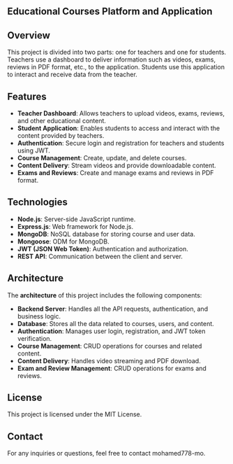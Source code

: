 ## Educational Courses Platform and Application
 
## Overview
This project is divided into two parts: one for teachers and one for students. Teachers use a dashboard to deliver information such as videos, exams, reviews in PDF format, etc., to the application. Students use this application to interact and receive data from the teacher.

## Features
- **Teacher Dashboard**: Allows teachers to upload videos, exams, reviews, and other educational content.
- **Student Application**: Enables students to access and interact with the content provided by teachers.
- **Authentication**: Secure login and registration for teachers and students using JWT.
- **Course Management**: Create, update, and delete courses.
- **Content Delivery**: Stream videos and provide downloadable content.
- **Exams and Reviews**: Create and manage exams and reviews in PDF format.

## Technologies
- **Node.js**: Server-side JavaScript runtime.
- **Express.js**: Web framework for Node.js.
- **MongoDB**: NoSQL database for storing course and user data.
- **Mongoose**: ODM for MongoDB.
- **JWT (JSON Web Token)**: Authentication and authorization.
- **REST API**: Communication between the client and server.

## Architecture
The **architecture** of this project includes the following components:

- **Backend Server**: Handles all the API requests, authentication, and business logic.
- **Database**: Stores all the data related to courses, users, and content.
- **Authentication**: Manages user login, registration, and JWT token verification.
- **Course Management**: CRUD operations for courses and related content.
- **Content Delivery**: Handles video streaming and PDF download.
- **Exam and Review Management**: CRUD operations for exams and reviews.

## License
This project is licensed under the MIT License.

## Contact
For any inquiries or questions, feel free to contact mohamed778-mo.
